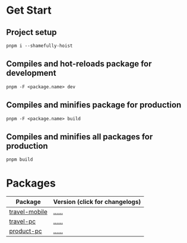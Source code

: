 # Get Start

## Project setup

`pnpm i --shamefully-hoist`

## Compiles and hot-reloads package for development

`pnpm -F <package.name> dev`

## Compiles and minifies package for production

`pnpm -F <package.name> build`

## Compiles and minifies all packages for production

`pnpm build`

# Packages

| Package                                 | Version (click for changelogs)                |
| --------------------------------------- | :-------------------------------------------- |
| [travel-mobile](packages/travel-mobile) | [......](packages/travel-mobile/CHANGELOG.md) |
| [travel-pc](packages/travel-pc)         | [......](packages/travel-pc/CHANGELOG.md)     |
| [product-pc](packages/product-pc)       | [......](packages/product-pc/CHANGELOG.md)    |

